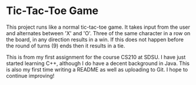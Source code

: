 # Tic-Tac-Toe Game

This project runs like a normal tic-tac-toe game. It takes input from the user and alternates between 'X' and 'O'. Three of the same character in a row on the board, in any direction results in a win. If this does not happen before the round of turns (9) ends then it results in a tie. 

This is from my first assignment for the course CS210 at SDSU. I have just started learning C++, although I do have a decent background in Java. This is also my first time writing a README as well as uploading to Git. I hope to continue improving!


